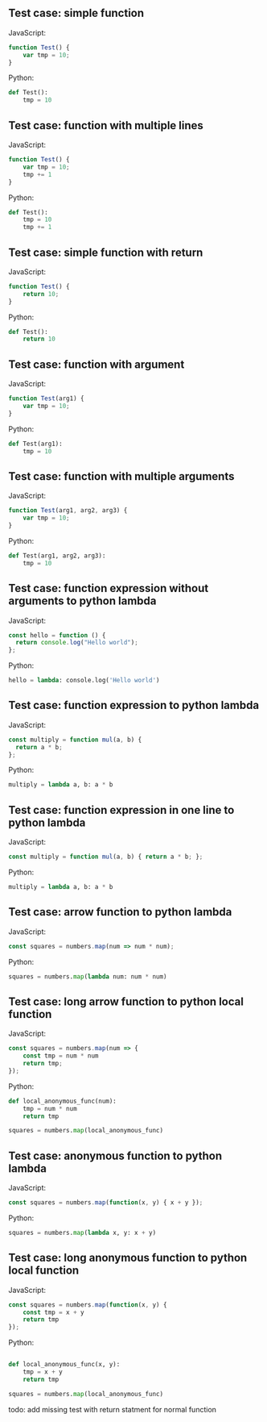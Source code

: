 ## Test case: simple function
JavaScript:
```js
function Test() {
    var tmp = 10;
}
```

Python:
```py
def Test():
    tmp = 10
```

## Test case: function with multiple lines
JavaScript:
```js
function Test() {
    var tmp = 10;
    tmp += 1
}
```

Python:
```py
def Test():
    tmp = 10
    tmp += 1
```

## Test case: simple function with return
JavaScript:
```js
function Test() {
    return 10;
}
```

Python:
```py
def Test():
    return 10
```

## Test case: function with argument
JavaScript:
```js
function Test(arg1) {
    var tmp = 10;
}
```

Python:
```py
def Test(arg1):
    tmp = 10
```

## Test case: function with multiple arguments
JavaScript:
```js
function Test(arg1, arg2, arg3) {
    var tmp = 10;
}
```

Python:
```py
def Test(arg1, arg2, arg3):
    tmp = 10
```

## Test case: function expression without arguments to python lambda
JavaScript:
```js
const hello = function () {
  return console.log("Hello world");
};
```

Python:
```py
hello = lambda: console.log('Hello world')
```


## Test case: function expression to python lambda
JavaScript:
```js
const multiply = function mul(a, b) {
  return a * b;
};
```

Python:
```py
multiply = lambda a, b: a * b
```

## Test case: function expression in one line to python lambda
JavaScript:
```js
const multiply = function mul(a, b) { return a * b; };
```

Python:
```py
multiply = lambda a, b: a * b
```

## Test case: arrow function to python lambda
JavaScript:
```js
const squares = numbers.map(num => num * num);
```

Python:
```py
squares = numbers.map(lambda num: num * num)
```

## Test case: long arrow function to python local function
JavaScript:
```js
const squares = numbers.map(num => {
    const tmp = num * num
    return tmp;
});
```

Python:
```py
def local_anonymous_func(num):
    tmp = num * num
    return tmp

squares = numbers.map(local_anonymous_func)
```

## Test case: anonymous function to python lambda
JavaScript:
```js
const squares = numbers.map(function(x, y) { x + y });
```

Python:
```py
squares = numbers.map(lambda x, y: x + y)
```

## Test case: long anonymous function to python local function
JavaScript:
```js
const squares = numbers.map(function(x, y) {
    const tmp = x + y
    return tmp
});
```

Python:
```py

def local_anonymous_func(x, y):
    tmp = x + y
    return tmp

squares = numbers.map(local_anonymous_func)
```


todo: add missing test with return statment for normal function